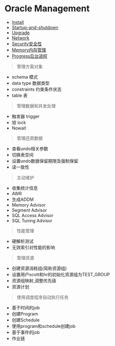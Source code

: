 # Oracle Management

- [Install](Install/Install.md)
- [Startup-and-shutdown](Startup_Shutdown.md)
- [Upgrade](Upgrade.md)
- [Network](Network.md)
- [Security安全性](Security.md)
- [Memory内存管理](../Architecture/Memory/Memory.md)
- [Progress后台进程](../Architecture/Progress/Progress.md)


> 管理方案对象

- schema 模式
- data type 数据类型
- constraints 约束条件状态
- table 表

> 管理数据和并发处理

- 触发器 trigger
- 锁 lock
- Nowait

> 管理还原数据

- 查看undo相关参数
- 切换表空间
- 设置undo数据保留期限及强制保留
- 读一致性

> 主动维护

- 收集统计信息
- AWR
- ⽣成ADDM
- Memory Advisor
- Segment Advisor
- SQL Access Advisor
- SQL Tuning Advisor

> 性能管理

- 硬解析测试
- ⽆效索引对性能的影响

> 管理资源

- 创建资源消耗组(简称资源组)
- 设置用户scott和hr的初始化资源组为TEST_GROUP
- 资源组映射,调整优先级
- 资源计划

> 使用调度程序自动执行任务

- 基于时间的job
- 创建Program
- 创建Schedule
- 使用program和schedule创建job
- 基于事件的job
- 作业链
